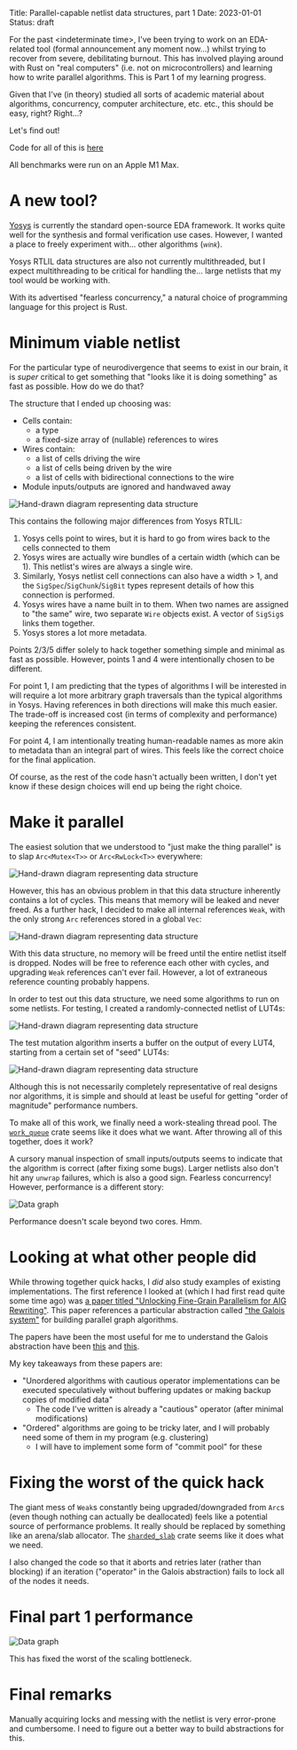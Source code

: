 Title: Parallel-capable netlist data structures, part 1
Date: 2023-01-01
Status: draft

For the past &lt;indeterminate time&gt;, I've been trying to work on an EDA-related tool (formal announcement any moment now...) whilst trying to recover from severe, debilitating burnout. This has involved playing around with Rust on "real computers" (i.e. not on microcontrollers) and learning how to write parallel algorithms. This is Part 1 of my learning progress.

Given that I've (in theory) studied all sorts of academic material about algorithms, concurrency, computer architecture, etc. etc., this should be easy, right? Right...?

Let's find out!

Code for all of this is [here](https://github.com/ArcaneNibble/SiCl4/tree/throwaway)

All benchmarks were run on an Apple M1 Max.

# A new tool?

[Yosys](https://github.com/YosysHQ/yosys) is currently the standard open-source EDA framework. It works quite well for the synthesis and formal verification use cases. However, I wanted a place to freely experiment with... other algorithms (<small>*wink*</small>).

Yosys RTLIL data structures are also not currently multithreaded, but I expect multithreading to be critical for handling the... large netlists that my tool would be working with.

With its advertised "fearless concurrency," a natural choice of programming language for this project is Rust.

# Minimum viable netlist

For the particular type of neurodivergence that seems to exist in our brain, it is *super* critical to get something that "looks like it is doing something" as fast as possible. How do we do that?

The structure that I ended up choosing was:

* Cells contain:
    * a type
    * a fixed-size array of (nullable) references to wires
* Wires contain:
    * a list of cells driving the wire
    * a list of cells being driven by the wire
    * a list of cells with bidirectional connections to the wire
* Module inputs/outputs are ignored and handwaved away

![Hand-drawn diagram representing data structure]({static}/images/netlist-basic.svg)

This contains the following major differences from Yosys RTLIL:

1. Yosys cells point to wires, but it is hard to go from wires back to the cells connected to them
2. Yosys wires are actually wire bundles of a certain width (which can be 1). This netlist's wires are always a single wire.
3. Similarly, Yosys netlist cell connections can also have a width > 1, and the `SigSpec`/`SigChunk`/`SigBit` types represent details of how this connection is performed.
4. Yosys wires have a name built in to them. When two names are assigned to "the same" wire, two separate `Wire` objects exist. A vector of `SigSig`s links them together.
5. Yosys stores a lot more metadata.

Points 2/3/5 differ solely to hack together something simple and minimal as fast as possible. However, points 1 and 4 were intentionally chosen to be different.

For point 1, I am predicting that the types of algorithms I will be interested in will require a lot more arbitrary graph traversals than the typical algorithms in Yosys. Having references in both directions will make this much easier. The trade-off is increased cost (in terms of complexity and performance) keeping the references consistent.

For point 4, I am intentionally treating human-readable names as more akin to metadata than an integral part of wires. This feels like the correct choice for the final application.

Of course, as the rest of the code hasn't actually been written, I don't yet know if these design choices will end up being the right choice.

# Make it parallel

The easiest solution that we understood to "just make the thing parallel" is to slap `Arc<Mutex<T>>` or `Arc<RwLock<T>>` everywhere:

![Hand-drawn diagram representing data structure]({static}/images/netlist-with-arc-rwlock.svg)

However, this has an obvious problem in that this data structure inherently contains a lot of cycles. This means that memory will be leaked and never freed. As a further hack, I decided to make all internal references `Weak`, with the only strong `Arc` references stored in a global `Vec`:

![Hand-drawn diagram representing data structure]({static}/images/netlist-with-weak.svg)

With this data structure, no memory will be freed until the entire netlist itself is dropped. Nodes will be free to reference each other with cycles, and upgrading `Weak` references can't ever fail. However, a lot of extraneous reference counting probably happens.

In order to test out this data structure, we need some algorithms to run on some netlists. For testing, I created a randomly-connected netlist of LUT4s:

![Hand-drawn diagram representing data structure]({static}/images/netlist-lut4.svg)

The test mutation algorithm inserts a buffer on the output of every LUT4, starting from a certain set of "seed" LUT4s:

![Hand-drawn diagram representing data structure]({static}/images/netlist-lut4-buf.svg)

Although this is not necessarily completely representative of real designs nor algorithms, it is simple and should at least be useful for getting "order of magnitude" performance numbers.

To make all of this work, we finally need a work-stealing thread pool. The [`work_queue`](https://docs.rs/work-queue/latest/work_queue/) crate seems like it does what we want. After throwing all of this together, does it work?

A cursory manual inspection of small inputs/outputs seems to indicate that the algorithm is correct (after fixing some bugs). Larger netlists also don't hit any `unwrap` failures, which is also a good sign. Fearless concurrency! However, performance is a different story:

![Data graph]({static}/images/netlist-phase1-rwlock.png)

Performance doesn't scale beyond two cores. Hmm.

# Looking at what other people did

While throwing together quick hacks, I *did* also study examples of existing implementations. The first reference I looked at (which I had first read quite some time ago) was [a paper titled "Unlocking Fine-Grain Parallelism for AIG Rewriting"](https://people.eecs.berkeley.edu/~alanmi/publications/2018/iccad18_rwr.pdf). This paper references a particular abstraction called ["the Galois system"](https://iss.oden.utexas.edu/?p=projects/galois) for building parallel graph algorithms.

The papers have been the most useful for me to understand the Galois abstraction have been [this](https://iss.oden.utexas.edu/Publications/Papers/pingali11.pdf) and [this](https://sci-hub.wf/10.1145/1250734.1250759).

My key takeaways from these papers are:

* "Unordered algorithms with cautious operator implementations
can be executed speculatively without buffering updates or making
backup copies of modified data"
    * The code I've written is already a "cautious" operator (after minimal modifications)
* "Ordered" algorithms are going to be tricky later, and I will probably need some of them in my program (e.g. clustering)
    * I will have to implement some form of "commit pool" for these

# Fixing the worst of the quick hack

The giant mess of `Weak`s constantly being upgraded/downgraded from `Arc`s (even though nothing can actually be deallocated) feels like a potential source of performance problems. It really should be replaced by something like an arena/slab allocator. The [`sharded_slab`](https://docs.rs/sharded-slab/latest/sharded_slab/) crate seems like it does what we need.

I also changed the code so that it aborts and retries later (rather than blocking) if an iteration ("operator" in the Galois abstraction) fails to lock all of the nodes it needs.

# Final part 1 performance

![Data graph]({static}/images/netlist-phase1-slab.png)

This has fixed the worst of the scaling bottleneck.

# Final remarks

Manually acquiring locks and messing with the netlist is very error-prone and cumbersome. I need to figure out a better way to build abstractions for this.
